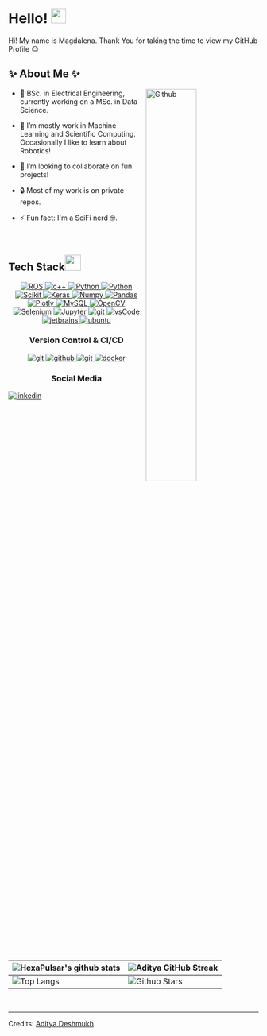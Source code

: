 <!--p align="center">
    <img width="200" src="https://github.com/HexaPulsar/HexaPulsar/blob/main/profile_hexapulsar.jpeg">
</p-->

<h1>  Hello! <img src = "https://raw.githubusercontent.com/MartinHeinz/MartinHeinz/master/wave.gif" width = 30px></h1>
 <!--img  align="right"  src="https://raw.githubusercontent.com/Elanza-48/Elanza-48/main/resources/img/github-contribution-grid-snake.svg"
    alt="example" /-->
<p align="center">  
</p>
<div size='20px'> Hi! My name is Magdalena. Thank You for taking the time to view my GitHub Profile 😊 
</div>

<h2>  ✨ About Me ✨</h2>

<img width="45%" align="right" alt="Github" src="https://64.media.tumblr.com/e1712952f6eb24f418a997a8da6ae831/tumblr_ou1znif6LW1w4t58uo1_540.gif" />

- 🔭  BSc. in Electrical Engineering, currently working on a MSc. in Data Science. 
  
- 🌱 I’m mostly work in Machine Learning and Scientific Computing. Occasionally I like to learn about Robotics!
  
- 👯 I’m looking to collaborate on fun projects!

- 🔒 Most of my work is on private repos.
  
- ⚡ Fun fact: I'm a SciFi nerd 🤓.


<br>

## Tech Stack<img src = "https://media2.giphy.com/media/QssGEmpkyEOhBCb7e1/giphy.gif?cid=ecf05e47a0n3gi1bfqntqmob8g9aid1oyj2wr3ds3mg700bl&rid=giphy.gif" width = 32px> 

<p align="center">
  <a href="https://www.ros.org" target="_blank">
    <img alt="ROS" src="https://img.shields.io/badge/ros-%230A0FF9.svg?style=for-the-badge&logo=ros&logoColor=white]">
  </a>
  <a href="https://www.cprogramming.com/" target="_blank"> 
    <img src="https://img.shields.io/badge/c++-%2300599C.svg?style=for-the-badge&logo=c%2B%2B&logoColor=white"
      alt="c++"/>
  </a>
  <a href="https://www.python.org" target="_blank">
    <img alt="Python" src="https://img.shields.io/badge/Python-3776AB?style=for-the-badge&logo=python&logoColor=white">
  </a>
  <a href="" target="_blank">
    <img alt="Python" src="https://img.shields.io/badge/R-276DC3?style=for-the-badge&logo=r&logoColor=white">
  </a>
   <a href="https://scikit-learn.org/" target="_blank">
    <img alt="Scikit" src="https://img.shields.io/badge/scikit_learn-F7931E?style=for-the-badge&logo=scikit-learn&logoColor=white">
  </a>

   <a href="https://keras.io/" target="_blank">
    <img alt="Keras" src="https://img.shields.io/badge/Keras-D00000?style=for-the-badge&logo=Keras&logoColor=white">
  </a>

   <a href="https://numpy.org/" target="_blank">
    <img alt="Numpy" src="https://img.shields.io/badge/Numpy-777BB4?style=for-the-badge&logo=numpy&logoColor=white">
  </a>

   <a href="https://pandas.pydata.org/" target="_blank">
    <img alt="Pandas" src="https://img.shields.io/badge/Pandas-2C2D72?style=for-the-badge&logo=pandas&logoColor=white">
  </a>

   <a href="https://plotly.com/" target="_blank">
    <img alt="Plotly" src="https://img.shields.io/badge/Plotly-239120?style=for-the-badge&logo=plotly&logoColor=white">
  </a>

   <a href="https://www.mysql.com/" target="_blank">
        <img alt="MySQL" src="https://img.shields.io/badge/Microsoft%20SQL%20Server-CC2927?style=for-the-badge&logo=microsoft%20sql%20server&logoColor=white">
   </a>

   <a href="https://opencv.org/" target="_blank">
    <img alt="OpenCV" src="https://img.shields.io/badge/OpenCV-27338e?style=for-the-badge&logo=OpenCV&logoColor=white">
  </a>
   <a href="https://www.selenium.dev/" target="_blank">
    <img alt="Selenium" src="https://img.shields.io/badge/Selenium-43B02A?style=for-the-badge&logo=Selenium&logoColor=white">
  </a>
   <a href="https://jupyter.org/" target="_blank">
    <img alt="Jupyter" src="https://img.shields.io/badge/Jupyter-F37626.svg?&style=for-the-badge&logo=Jupyter&logoColor=white">
  </a>
  <a href="https://git-scm.com/" target="_blank">
    <img src="https://img.shields.io/badge/git-F05032.svg?style=for-the-badge&logo=git&logoColor=white"
      alt="git"/>
  </a> 
  <a href="https://code.visualstudio.com/" target="_blank">
    <img src="https://img.shields.io/badge/vscode-007ACC.svg?style=for-the-badge&logo=visualstudiocode&logoColor=white" alt="vsCode"/> 
  </a>
  <a href="https://www.jetbrains.com/" target="_blank">
    <img src="https://img.shields.io/badge/PyCharm-000000.svg?&style=for-the-badge&logo=PyCharm&logoColor=white" alt="jetbrains" />
  </a>

  <!--a href="https://developer.mozilla.org/en-US/docs/Web/JavaScript" target="_blank"> 
    <img src="https://img.shields.io/badge/Javascript-F7DF1E.svg?style=for-the-badge&logo=javascript&logoColor=black"
      alt="javascript"/--> 
  </a>
<a href="https://www.ubuntu.com/" target="_blank">
    <img src="https://img.shields.io/badge/Ubuntu-E95420?style=for-the-badge&logo=ubuntu&logoColor=white"
      alt="ubuntu"/>
  </a>

</p>
<h3 align="center">Version Control & CI/CD</h3>
<p align="center">
  <a href="https://git-scm.com/" target="_blank">
    <img src="https://img.shields.io/badge/git-F05032.svg?style=for-the-badge&logo=git&logoColor=white"
      alt="git"/>
  </a>
  <a href="https://github.com/ELanza-48" target="_blank">
    <img src="https://img.shields.io/badge/github-181717.svg?style=for-the-badge&logo=github&logoColor=white" alt="github" />
  </a>
  <a href="https://gitlab.com/Elanza-48" target="_blank">
    <img src="https://img.shields.io/badge/gitlab-181717.svg?style=for-the-badge&logo=gitlab&logoColor=white"
      alt="git"/>
  </a>
    <a href="https://www.docker.com/" target="_blank">
    <img src="https://img.shields.io/badge/docker-2496ED.svg?style=for-the-badge&logo=docker&logoColor=white"
      alt="docker"/>
  </a>

</p>

<p>
    <h3 align="center">Social Media</h3>
    <a href="https://linkedin.com/" target="_blank">
    <img src="https://img.shields.io/badge/linkedin-%230077B5.svg?style=for-the-badge&logo=linkedin&logoColor=white"
      alt="linkedin"/>
  </a>
   
</p>

| ![HexaPulsar's github stats](https://github-readme-stats.vercel.app/api?username=HexaPulsar&show_icons=true&theme=tokyonight) | ![Aditya GitHub Streak](https://github-readme-streak-stats.herokuapp.com/?user=HexaPulsar&theme=tokyonight) |
| --- | --- |
| ![Top Langs](https://github-readme-stats.vercel.app/api/top-langs/?username=HexaPulsar&theme=tokyonight) | ![Github Stars](https://github-readme-stats.vercel.app/api?username=HexaPulsar&show_icons=true&locale=en&count_private=true&hide_rank=true&custom_title=My%20GitHub%20Stats&disable_animations=true&theme=tokyonight) |

<br>


-----
Credits: [Aditya Deshmukh](https://github.com/Aditya669)
 
